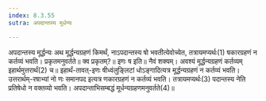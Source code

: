 ```yaml
---
index: 8.3.55
sutra: अपदान्तस्य मूर्धन्यः

---
```

 अपदान्तस्य मूर्द्धन्यः अथ मूर्द्धन्यग्रहणं किमर्थं, नाऽपदान्तस्य षो भवतीत्येवोच्येत, तत्रायमप्यर्थः(1) षकारग्रहणं न कर्तव्यं भवति। प्रकृतमनुवर्तते॥ क्व प्रकृतम्?॥ इणः ष इति॥ नैवं शक्यम्। अवश्यं मूर्द्धन्यग्रहणं कर्तव्यम् इहार्थमुत्तरार्थं(2) च॥ इहार्थं-तावत्-इणः षीध्वंलुङ्लिटां धोऽङ्गादित्यत्र मूर्द्धन्यग्रहणं न कर्तव्यं भवति। उत्तरार्थम्-रषाभ्यां नो णः समानपद इत्यत्र णकारग्रहणं न कर्तव्यं भवति। तत्रायमप्यर्थः(3) पदान्तस्य नेति प्रतिषेधो न वक्तव्यो भवति। अपदान्ताभिसम्बद्धं मूर्धन्यग्रहणमनुवर्तते(4)॥ 